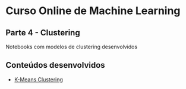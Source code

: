# Curso Online de Machine Learning

## Parte 4 - Clustering

Notebooks com modelos de clustering desenvolvidos

## Conteúdos desenvolvidos

 - [K-Means Clustering](section1-k-means-clustering/k_means_clustering.ipynb)